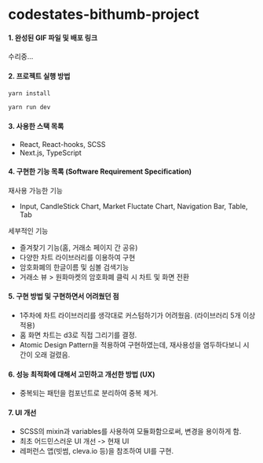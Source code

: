 # codestates-bithumb-project

#### 1. 완성된 GIF 파일 및 배포 링크

수리중...

<!-- [배포링크](https://codestates-bithumb-frontend.firebaseapp.com/) -->

#### 2. 프로젝트 실행 방법

```bash
yarn install

yarn run dev
```

#### 3. 사용한 스택 목록

- React, React-hooks, SCSS
- Next.js, TypeScript

#### 4. 구현한 기능 목록 (Software Requirement Specification)

재사용 가능한 기능
- Input, CandleStick Chart, Market Fluctate Chart, Navigation Bar, Table, Tab

세부적인 기능
- 즐겨찾기 기능(홈, 거래소 페이지 간 공유)
- 다양한 차트 라이브러리를 이용하여 구현
- 암호화폐의 한글이름 및 심볼 검색기능
- 거래소 뷰 > 원화마켓의 암호화폐 클릭 시 차트 및 화면 전환

#### 5. 구현 방법 및 구현하면서 어려웠던 점

- 1주차에 차트 라이브러리를 생각대로 커스텀하기가 어려웠음. (라이브러리 5개 이상 적용)
- 홈 화면 차트는 d3로 직접 그리기를 결정.
- Atomic Design Pattern을 적용하여 구현하였는데, 재사용성을 염두하다보니 시간이 오래 걸렸음.


#### 6. 성능 최적화에 대해서 고민하고 개선한 방법 (UX)

- 중복되는 패턴을 컴포넌트로 분리하여 중복 제거.

#### 7. UI 개선

- SCSS의 mixin과 variables를 사용하여 모듈화함으로써, 변경을 용이하게 함.
- 최초 어드민스러운 UI 개선 -> 현재 UI
- 레퍼런스 앱(빗썸, cleva.io 등)을 참조하여 UI를 구현.
